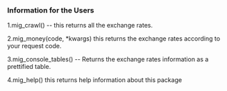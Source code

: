### Information for the Users
1.mig_crawl() -- this returns all the exchange rates.

2.mig_money(code, *kwargs) this returns the exchange rates according to your request code.

3.mig_console_tables() -- Returns the exchange rates information as a prettified table.

4.mig_help() this returns help information about this package